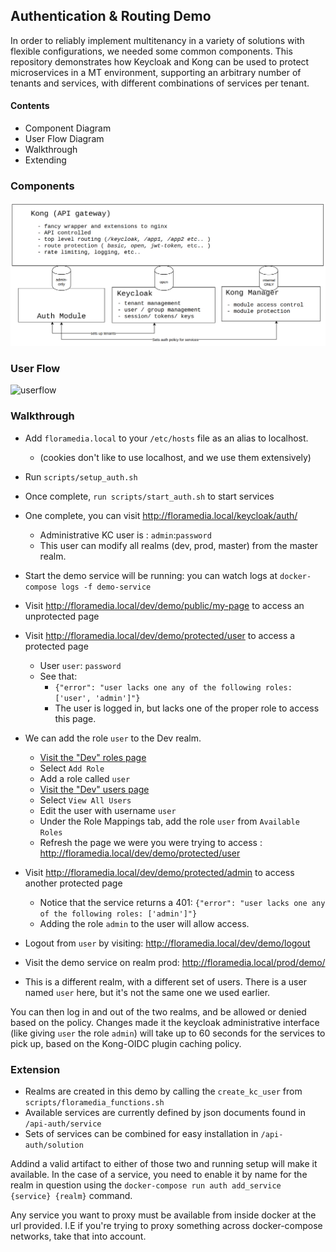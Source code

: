 ## Authentication & Routing Demo

In order to reliably implement multitenancy in a variety of solutions with flexible configurations, we needed some common components. This repository demonstrates how Keycloak and Kong can be used to protect microservices in a MT environment, supporting an arbitrary number of tenants and services, with different combinations of services per tenant.

#### Contents
 - Component Diagram
 - User Flow Diagram
 - Walkthrough
 - Extending

### Components
![components](docs/component.png)

### User Flow
![userflow](https://github.com/eHealthAfrica/api-layer-demo/blob/master/docs/user-flow.png)


### Walkthrough

 - Add `floramedia.local` to your `/etc/hosts` file as an alias to localhost.
   -  (cookies don't like to use localhost, and we use them extensively)
 - Run `scripts/setup_auth.sh`
 - Once complete, `run scripts/start_auth.sh` to start services
 - One complete, you can visit http://floramedia.local/keycloak/auth/
   - Administrative KC user is : `admin`:`password`
   - This user can modify all realms (dev, prod, master) from the master realm.
 - Start the demo service will be running: you can watch logs at `docker-compose logs -f demo-service`
 - Visit http://floramedia.local/dev/demo/public/my-page to access an unprotected page
 - Visit http://floramedia.local/dev/demo/protected/user to access a protected page
   - User `user`: `password`
   - See that:
     - `{"error": "user lacks one any of the following roles: ['user', 'admin']"}`
     - The user is logged in, but lacks one of the proper role to access this page.
 - We can add the role `user` to the Dev realm.
   - [Visit the "Dev" roles page](http://floramedia.local/keycloak/auth/admin/master/console/#/realms/dev/roles)
   - Select `Add Role`
   - Add a role called `user`
   - [Visit the "Dev" users page](http://floramedia.local/keycloak/auth/admin/master/console/#/realms/dev/users)
   - Select `View All Users`
   - Edit the user with username `user`
   - Under the Role Mappings tab, add the role `user` from `Available Roles`
   - Refresh the page we were you were trying to access : http://floramedia.local/dev/demo/protected/user

 - Visit http://floramedia.local/dev/demo/protected/admin to access another protected page
   - Notice that the service returns a 401: `{"error": "user lacks one any of the following roles: ['admin']"}`
   - Adding the role `admin` to the user will allow access. 

 - Logout from `user` by visiting: http://floramedia.local/dev/demo/logout
 - Visit the demo service on realm prod: http://floramedia.local/prod/demo/
 - This is a different realm, with a different set of users. There is a user named `user` here, but it's not the same one we used earlier.
 
You can then log in and out of the two realms, and be allowed or denied based on the policy. Changes made it the keycloak administrative interface (like giving `user` the role `admin`) will take up to 60 seconds for the services to pick up, based on the Kong-OIDC plugin caching policy.

### Extension

  - Realms are created in this demo by calling the `create_kc_user` from `scripts/floramedia_functions.sh`
  - Available services are currently defined by json documents found in `/api-auth/service`
  - Sets of services can be combined for easy installation in `/api-auth/solution`

Addind a valid artifact to either of those two and running setup will make it available. In the case of a service, you need to enable it by name for the realm in question using the `docker-compose run auth add_service {service} {realm}` command.

Any service you want to proxy must be available from inside docker at the url provided. I.E if you're trying to proxy something across docker-compose networks, take that into account.


   
 
